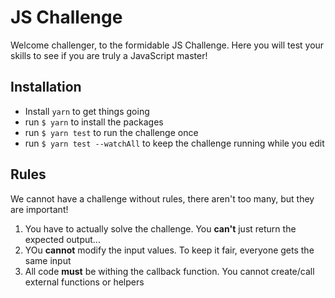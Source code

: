# JS Challenge

Welcome challenger, to the formidable JS Challenge. Here you will test your skills to see if you are truly a JavaScript master!

## Installation

- Install `yarn` to get things going
- run `$ yarn` to install the packages
- run `$ yarn test` to run the challenge once
- run `$ yarn test --watchAll` to keep the challenge running while you edit


## Rules

We cannot have a challenge without rules, there aren't too many, but they are important!

1. You have to actually solve the challenge. You **can't** just return the expected output...
2. YOu **cannot** modify the input values. To keep it fair, everyone gets the same input
3. All code **must** be withing the callback function. You cannot create/call external functions or helpers
